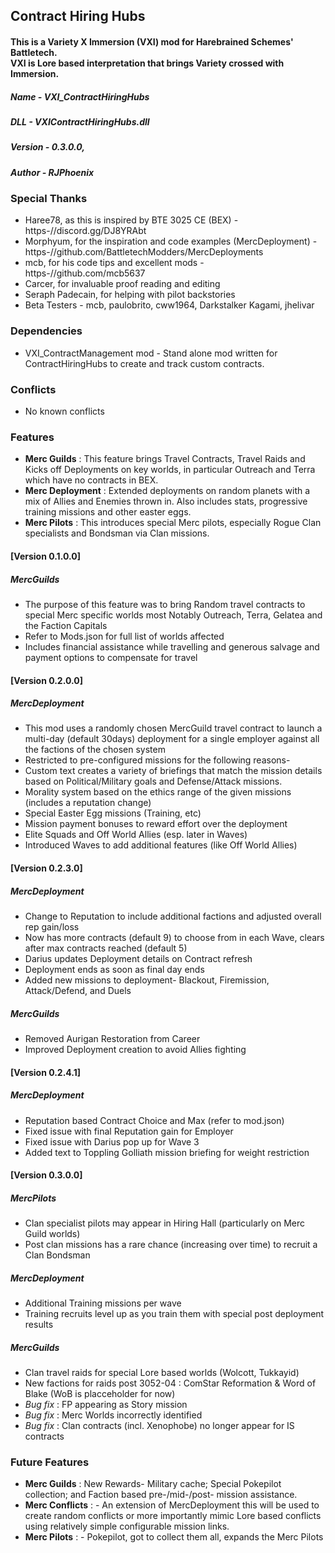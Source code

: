 ## Contract Hiring Hubs
#### This is a Variety X Immersion (VXI) mod for Harebrained Schemes' Battletech.<br> VXI is Lore based interpretation that brings Variety crossed with Immersion.

#####           Name - VXI_ContractHiringHubs
#####            DLL - VXIContractHiringHubs.dll
#####        Version - 0.3.0.0,
#####         Author - RJPhoenix

### Special Thanks	
- Haree78, as this is inspired by BTE 3025 CE (BEX) - https-//discord.gg/DJ8YRAbt 
- Morphyum, for the inspiration and code examples (MercDeployment) - https-//github.com/BattletechModders/MercDeployments
- mcb, for his code tips and excellent mods - https-//github.com/mcb5637
- Carcer, for invaluable proof reading and editing 
- Seraph Padecain, for helping with pilot backstories
- Beta Testers - mcb, paulobrito, cww1964, Darkstalker Kagami, jhelivar

### Dependencies		
- VXI_ContractManagement mod - Stand alone mod written for ContractHiringHubs to create and track custom contracts.

### Conflicts		
- No known conflicts

### Features
- **Merc Guilds** : This feature brings Travel Contracts, Travel Raids and Kicks off Deployments on key worlds, in particular Outreach and Terra which have no contracts in BEX.
- **Merc Deployment** : Extended deployments on random planets with a mix of Allies and Enemies thrown in.  Also includes stats, progressive training missions and other easter eggs.
- **Merc Pilots** : This introduces special Merc pilots, especially Rogue Clan specialists and Bondsman via Clan missions.

#### [Version 0.1.0.0]
##### MercGuilds 		
- The purpose of this feature was to bring Random travel contracts to special Merc specific worlds most Notably Outreach, Terra, Gelatea and the Faction Capitals 
- Refer to Mods.json for full list of worlds affected
- Includes financial assistance while travelling and generous salvage and payment options to compensate for travel
									
#### [Version 0.2.0.0]
##### MercDeployment
- This mod uses a randomly chosen MercGuild travel contract to launch a multi-day (default 30days) deployment for a single employer against all the factions of the chosen system
- Restricted to pre-configured missions for the following reasons-
- Custom text creates a variety of briefings that match the mission details based on Political/Military goals and Defense/Attack missions.
- Morality system based on the ethics range of the given missions (includes a reputation change)
- Special Easter Egg missions (Training, etc)
- Mission payment bonuses to reward effort over the deployment
- Elite Squads and Off World Allies (esp. later in Waves)
- Introduced Waves to add additional features (like Off World Allies)

#### [Version 0.2.3.0]
##### MercDeployment
- Change to Reputation to include additional factions and adjusted overall rep gain/loss
- Now has more contracts (default 9) to choose from in each Wave, clears after max contracts reached (default 5)
- Darius updates Deployment details on Contract refresh
- Deployment ends as soon as final day ends
- Added new missions to deployment- Blackout, Firemission, Attack/Defend, and Duels

##### MercGuilds
- Removed Aurigan Restoration from Career
- Improved Deployment creation to avoid Allies fighting

#### [Version 0.2.4.1]
##### MercDeployment
- Reputation based Contract Choice and Max (refer to mod.json)
- Fixed issue with final Reputation gain for Employer
- Fixed issue with Darius pop up for Wave 3
- Added text to Toppling Golliath mission briefing for weight restriction

#### [Version 0.3.0.0]
##### MercPilots
- Clan specialist pilots may appear in Hiring Hall (particularly on Merc Guild worlds)
- Post clan missions has a rare chance (increasing over time) to recruit a Clan Bondsman

##### MercDeployment
- Additional Training missions per wave
- Training recruits level up as you train them with special post deployment results

##### MercGuilds
- Clan travel raids for special Lore based worlds (Wolcott, Tukkayid)
- New factions for raids post 3052-04 : ComStar Reformation & Word of Blake (WoB is placceholder for now)
- *Bug fix* : FP appearing as Story mission
- *Bug fix* : Merc Worlds incorrectly identified
- *Bug fix* : Clan contracts (incl. Xenophobe) no longer appear for IS contracts

### Future Features
- **Merc Guilds** : New Rewards- Military cache; Special Pokepilot collection; and Faction based pre-/mid-/post- mission assistance.
- **Merc Conflicts** : - An extension of MercDeployment this will be used to create random conflicts or more importantly mimic Lore based conflicts using relatively simple configurable mission links.
- **Merc Pilots** : - Pokepilot, got to collect them all, expands the Merc Pilots
